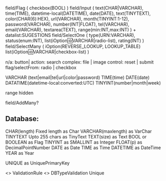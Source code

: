 field/Flag ( checkbox(BOOL) )
field/Input ( text(CHAR|VARCHAR), time(TIME), datetime-local(DATETIME), date(DATE), text(TINYTEXT), color(CHAR(6):HEX), url(VARCHAR), month(TINYINT:1-12), password(VARCHAR), number(INT|FLOAT), tel(VARCHAR), email(VARCHAR), textarea(TEXT), range(min:INT,max:INT) ) + datalist:SUGESTIONS
field/SelectOne ( type(URN:VARCHAR), status(enum:INT), list(iOption:id:VARCHAR|radio-list), rating(INT) )
field/SelectMany ( iOption(REVERSE_LOOKUP, LOOKUP_TABLE) list(iOption:id:VARCHAR|checkbox-list) )

n/a: button|
action: search
complex: file | image
control: reset | submit
flag/selectFrom: radio | checkbox

VARCHAR (text|email|tel|url|color|password)
TIME(time)
DATE(date)
DATATIME(datetime-local:converted:UTC)
TINYINT(number|month|week)

range
hidden


field/AddMany?

Database:
--------
CHAR(length) Fixed length  as Char
VARCHAR(maxlength)         as VarChar
TINYTEXT Upto 255 chars    as TinyText
TEXT(size)                 as Text
BOOL or BOOLEAN            as Flag
TINYINT				as 
SMALLINT                   as Integer
FLOAT(p)                   as DecimalPointNumber
DATE                       as Date
TIME                       as Time
DATETIME                   as DateTime
YEAR                       as Year

UNIQUE                     as UniquePrimaryKey

<<abstract>> ValidationRule
<<abstract>> DBTypeValidation
Unique
